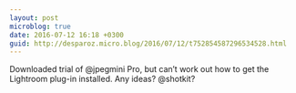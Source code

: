```yaml
---
layout: post
microblog: true
date: 2016-07-12 16:18 +0300
guid: http://desparoz.micro.blog/2016/07/12/t752854587296534528.html
---
```

Downloaded trial of @jpegmini Pro, but can’t work out how to get the Lightroom plug-in installed. Any ideas? @shotkit?
